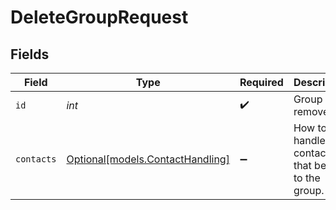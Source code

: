 # DeleteGroupRequest


## Fields

| Field                                                            | Type                                                             | Required                                                         | Description                                                      | Example                                                          |
| ---------------------------------------------------------------- | ---------------------------------------------------------------- | ---------------------------------------------------------------- | ---------------------------------------------------------------- | ---------------------------------------------------------------- |
| `id`                                                             | *int*                                                            | :heavy_check_mark:                                               | Group `id` to remove.                                            | 876                                                              |
| `contacts`                                                       | [Optional[models.ContactHandling]](../models/contacthandling.md) | :heavy_minus_sign:                                               | How to handle contacts that belong to the group.                 |                                                                  |